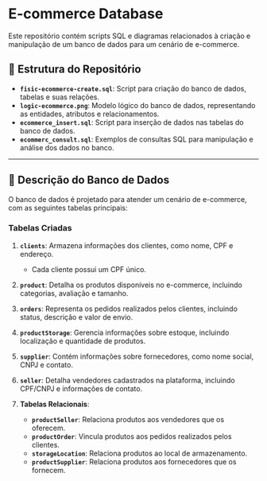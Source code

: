 # E-commerce Database

Este repositório contém scripts SQL e diagramas relacionados à criação e manipulação de um banco de dados para um cenário de e-commerce.

## 📁 Estrutura do Repositório
- **`fisic-ecommerce-create.sql`**: Script para criação do banco de dados, tabelas e suas relações.
- **`logic-ecommerce.png`**: Modelo lógico do banco de dados, representando as entidades, atributos e relacionamentos.
- **`ecommerce_insert.sql`**: Script para inserção de dados nas tabelas do banco de dados.
- **`ecommerc_consult.sql`**: Exemplos de consultas SQL para manipulação e análise dos dados no banco.

---

## 📜 Descrição do Banco de Dados

O banco de dados é projetado para atender um cenário de e-commerce, com as seguintes tabelas principais:

### **Tabelas Criadas**
1. **`clients`**: Armazena informações dos clientes, como nome, CPF e endereço. 
   - Cada cliente possui um CPF único.
   
2. **`product`**: Detalha os produtos disponíveis no e-commerce, incluindo categorias, avaliação e tamanho.

3. **`orders`**: Representa os pedidos realizados pelos clientes, incluindo status, descrição e valor de envio.

4. **`productStorage`**: Gerencia informações sobre estoque, incluindo localização e quantidade de produtos.

5. **`supplier`**: Contém informações sobre fornecedores, como nome social, CNPJ e contato.

6. **`seller`**: Detalha vendedores cadastrados na plataforma, incluindo CPF/CNPJ e informações de contato.

7. **Tabelas Relacionais**:
   - **`productSeller`**: Relaciona produtos aos vendedores que os oferecem.
   - **`productOrder`**: Vincula produtos aos pedidos realizados pelos clientes.
   - **`storageLocation`**: Relaciona produtos ao local de armazenamento.
   - **`productSupplier`**: Relaciona produtos aos fornecedores que os fornecem.